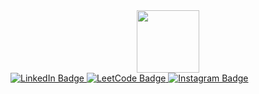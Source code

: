 <div id="header" align="center">
  <img src="[https://media.giphy.com/media/M9gbBd9nbDrOTu1Mqx/giphy.gif](https://media.giphy.com/media/RbDKaczqWovIugyJmW/giphy.gif)https://media.giphy.com/media/RbDKaczqWovIugyJmW/giphy.gif" width="100"/>
</div>


<div id="badges">
  <a href="https://www.linkedin.com/in/rafael-agashirinov-973116253/">
  <img src="https://img.shields.io/badge/LinkedIn-blue?style=for-the-badge&logo=linkedin&logoColor=white" alt="LinkedIn Badge"/>
  </a>

  <a href="https://leetcode.com/RafaelBlackwood/">
  <img src="https://img.shields.io/badge/LeetCode-000000?style=for-the-badge&logo=LeetCode&logoColor=#d16c06" alt="LeetCode Badge"/>
   </a>
  
   <a href="https://www.instagram.com/rafael_blackwood/">
  <img src="https://img.shields.io/badge/Instagram-%23E4405F.svg?style=for-the-badge&logo=Instagram&logoColor=white" alt="Instagram Badge"/>
   </a>

</div>

<img src="https://komarev.com/ghpvc/?username=RafaelBlackwood&style=flat-square&color=blue" align="center" alt=""/>
